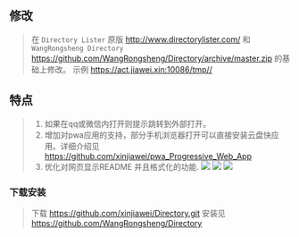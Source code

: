 ## 修改

> 在 `Directory Lister` 原版 http://www.directorylister.com/ 和 `WangRongsheng Directory` https://github.com/WangRongsheng/Directory/archive/master.zip 的基础上修改。
> 示例 https://act.jiawei.xin:10086/tmp//
## 特点
> 1. 如果在qq或微信内打开则提示跳转到外部打开。
> 2. 增加对pwa应用的支持，部分手机浏览器打开可以直接安装云盘快应用。详细介绍见 https://github.com/xinjiawei/pwa_Progressive_Web_App
> 3. 优化对网页显示README 并且格式化的功能.
![](https://act.jiawei.xin:10086/lib/images/anti_qq.jpg) 
![](https://act.jiawei.xin:10086/lib/images/pan.webp)
![](https://act.jiawei.xin:10086/lib/images/readme.png)
### 下载安装

>下载 https://github.com/xinjiawei/Directory.git
>安装见 https://github.com/WangRongsheng/Directory
